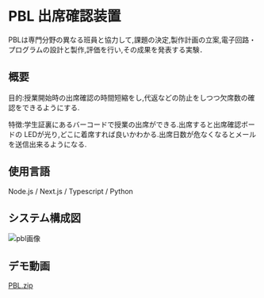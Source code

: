 # PBL 出席確認装置
PBLは専門分野の異なる班員と協力して,課題の決定,製作計画の立案,電子回路・プログラムの設計と製作,評価を行い,その成果を発表する実験．


## 概要
目的:授業開始時の出席確認の時間短縮をし,代返などの防止をしつつ欠席数の確認をできるようにする.

特徴:学生証裏にあるバーコードで授業の出席ができる.出席すると出席確認ボードの LEDが光り,どこに着席すれば良いかわかる.出席日数が危なくなるとメールを送信出来るようになる.

## 使用言語
Node.js / Next.js / Typescript / Python

## システム構成図
![pbl画像](https://github.com/user-attachments/assets/6015c7a4-f5e1-4662-8222-fde01fa3dcd0)


## デモ動画
[PBL.zip](https://github.com/user-attachments/files/17807758/PBL.zip)
